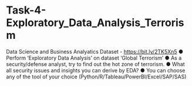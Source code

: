 # Task-4-Exploratory_Data_Analysis_Terrorism
Data Science and Business Analyatics
Dataset - https://bit.ly/2TK5Xn5
● Perform ‘Exploratory Data Analysis’ on dataset ‘Global Terrorism’
● As a security/defense analyst, try to find out the hot zone of terrorism.
● What all security issues and insights you can derive by EDA?
● You can choose any of the tool of your choice
 (Python/R/Tableau/PowerBI/Excel/SAP/SAS)
